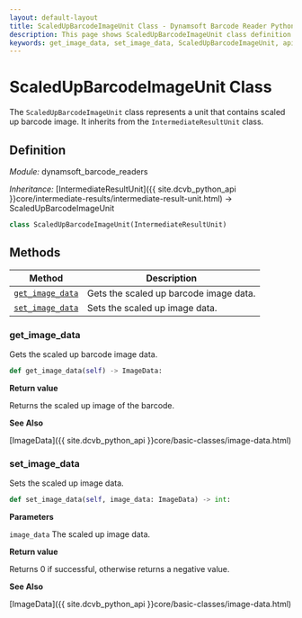 ```yaml
---
layout: default-layout
title: ScaledUpBarcodeImageUnit Class - Dynamsoft Barcode Reader Python Edition API Reference
description: This page shows ScaledUpBarcodeImageUnit class definition of Dynamsoft Barcode Reader SDK Python Edition.
keywords: get_image_data, set_image_data, ScaledUpBarcodeImageUnit, api reference
---
```

# ScaledUpBarcodeImageUnit Class

The `ScaledUpBarcodeImageUnit` class represents a unit that contains scaled up barcode image. It inherits from the `IntermediateResultUnit` class.

## Definition

*Module:* dynamsoft_barcode_readers

*Inheritance:* [IntermediateResultUnit]({{ site.dcvb_python_api }}core/intermediate-results/intermediate-result-unit.html) -> ScaledUpBarcodeImageUnit

```python
class ScaledUpBarcodeImageUnit(IntermediateResultUnit)
```

## Methods

| Method                            | Description |
|-----------------------------------|-------------|
| [`get_image_data`](#get_image_data)           | Gets the scaled up barcode image data.|
| [`set_image_data`](#set_image_data)           | Sets the scaled up image data.|

### get_image_data

Gets the scaled up barcode image data.

```python
def get_image_data(self) -> ImageData:
```

**Return value**

Returns the scaled up image of the barcode.

**See Also**

[ImageData]({{ site.dcvb_python_api }}core/basic-classes/image-data.html)

### set_image_data

Sets the scaled up image data.

```python
def set_image_data(self, image_data: ImageData) -> int:
```

**Parameters**

`image_data` The scaled up image data.

**Return value**

Returns 0 if successful, otherwise returns a negative value.

**See Also**

[ImageData]({{ site.dcvb_python_api }}core/basic-classes/image-data.html)
